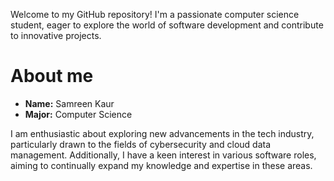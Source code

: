 Welcome to my GitHub repository! 
I'm a passionate computer science student, eager to explore the world of software development and contribute to innovative projects. 

# About me

- **Name:** Samreen Kaur
- **Major:** Computer Science

I am enthusiastic about exploring new advancements in the tech industry, particularly drawn to the fields of cybersecurity and cloud data management. 
Additionally, I have a keen interest in various software roles, aiming to continually expand my knowledge and expertise in these areas.
